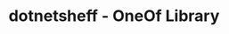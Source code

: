 ---
layout: event
title: dotnetsheff - OneOf Library
description: A talk presented at dotnetsheff on OneOf .NET Library
img: main.jpg
talk-title: OneOf .NET Library
talk-description: |
  This was a short lightning talk on a .NET library called OneOf, which is an easy to use F#-like discriminated unions for C#. 

youtube-video-id: HAcyoAyt4D8
links:
  - https://www.meetup.com/dotnetsheff/events/263459355/
  - https://dotnetsheff.co.uk/
---